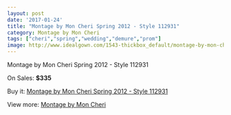 ```yaml
---
layout: post
date: '2017-01-24'
title: "Montage by Mon Cheri Spring 2012 - Style 112931"
category: Montage by Mon Cheri
tags: ["cheri","spring","wedding","demure","prom"]
image: http://www.idealgown.com/1543-thickbox_default/montage-by-mon-cheri-spring-2012-style-112931.jpg
---
```

Montage by Mon Cheri Spring 2012 - Style 112931

On Sales: **$335**
<a href="https://www.idealgown.com/en/montage-by-mon-cheri/713-montage-by-mon-cheri-spring-2012-style-112931.html"><amp-img layout="responsive" width="600" height="600" src="//www.idealgown.com/1543-thickbox_default/montage-by-mon-cheri-spring-2012-style-112931.jpg" alt="Montage by Mon Cheri Spring 2012 - Style 112931 0" /></a>
<a href="https://www.idealgown.com/en/montage-by-mon-cheri/713-montage-by-mon-cheri-spring-2012-style-112931.html"><amp-img layout="responsive" width="600" height="600" src="//www.idealgown.com/1545-thickbox_default/montage-by-mon-cheri-spring-2012-style-112931.jpg" alt="Montage by Mon Cheri Spring 2012 - Style 112931 1" /></a>
<a href="https://www.idealgown.com/en/montage-by-mon-cheri/713-montage-by-mon-cheri-spring-2012-style-112931.html"><amp-img layout="responsive" width="600" height="600" src="//www.idealgown.com/1544-thickbox_default/montage-by-mon-cheri-spring-2012-style-112931.jpg" alt="Montage by Mon Cheri Spring 2012 - Style 112931 2" /></a>

Buy it: [Montage by Mon Cheri Spring 2012 - Style 112931](https://www.idealgown.com/en/montage-by-mon-cheri/713-montage-by-mon-cheri-spring-2012-style-112931.html "Montage by Mon Cheri Spring 2012 - Style 112931")

View more: [Montage by Mon Cheri](https://www.idealgown.com/en/9-montage-by-mon-cheri "Montage by Mon Cheri")